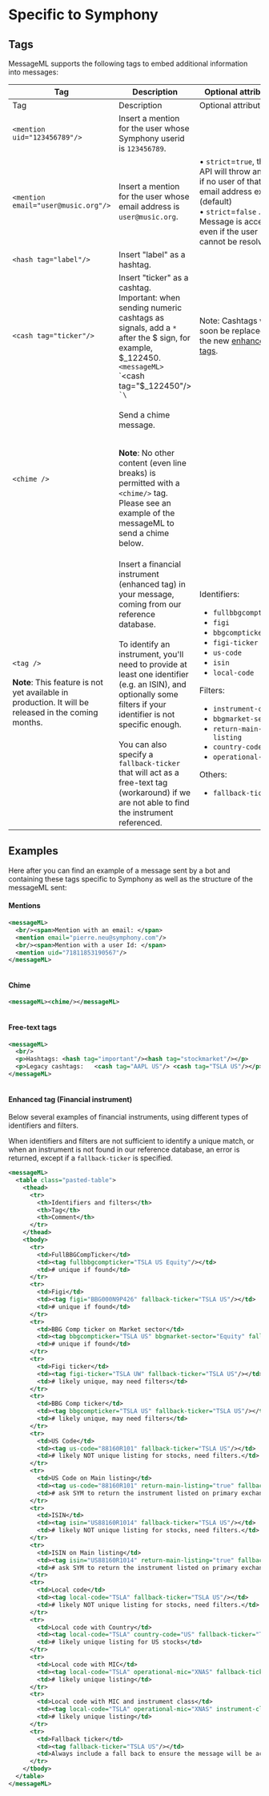 # Specific to Symphony

## Tags

MessageML supports the following tags to embed additional information into messages:

<table data-header-hidden><thead><tr><th width="236">Tag</th><th width="283.3333333333333">Description</th><th>Optional attributes</th></tr></thead><tbody><tr><td>Tag</td><td>Description</td><td>Optional attributes</td></tr><tr><td><code>&#x3C;mention uid="123456789"/></code></td><td>Insert a mention for the user whose Symphony userid is <code>123456789</code>.</td><td></td></tr><tr><td><code>&#x3C;mention email="user@music.org"/></code></td><td>Insert a mention for the user whose email address is <code>user@music.org</code>.</td><td>• <code>strict</code>=<code>true</code>, the API will throw an error if no user of that email address exists. (default) <br>• <code>strict</code>=<code>false</code> . Message is accepted even if the user cannot be resolved.</td></tr><tr><td><code>&#x3C;hash tag="label"/></code></td><td>Insert "label" as a hashtag.</td><td></td></tr><tr><td><code>&#x3C;cash tag="ticker"/></code></td><td>Insert "ticker" as a cashtag. Important: when sending numeric cashtags as signals, add a <code>*</code> after the $ sign, for example, $_122450.  <code>&#x3C;messageML></code> `&#x3C;cash tag="$_122450"/> <code>`\</code></td><td>Note: Cashtags will soon be replaced by the new <a href="enhanced-tags-notice.md">enhanced tags</a>. </td></tr><tr><td><code>&#x3C;chime /></code></td><td><p>Send a chime message.</p><p><br><strong>Note</strong>: No other content (even line breaks) is permitted with a <code>&#x3C;chime/></code> tag. Please see an example of the messageML to send a chime below.</p></td><td></td></tr><tr><td><code>&#x3C;tag /></code> <br><br><strong>Note</strong>: This feature is not yet available in production. It will be released in the coming months.</td><td>Insert a financial instrument (enhanced tag) in your message, coming from our reference database.<br><br>To identify an instrument, you'll need to provide at least one identifier (e.g. an ISIN), and optionally some filters if your identifier is not specific enough.<br><br>You can also specify a <code>fallback-ticker</code> that will act as a free-text tag (workaround) if we are not able to find the instrument referenced.<br></td><td><p>Identifiers:</p><ul><li><code>fullbbgcompticker</code></li><li><code>figi</code></li><li><code>bbgcompticker</code></li><li><code>figi-ticker</code></li><li><code>us-code</code></li><li><code>isin</code></li><li><code>local-code</code></li></ul><p>Filters:</p><ul><li><code>instrument-class</code></li><li><code>bbgmarket-sector</code></li><li><code>return-main-listing</code></li><li><code>country-code</code></li><li><code>operational-mic</code></li></ul><p>Others:</p><ul><li><code>fallback-ticker</code><br></li></ul></td></tr></tbody></table>

## Examples

Here after you can find an example of a message sent by a bot and containing these tags specific to Symphony as well as the structure of the messageML sent:

#### Mentions

```xml
<messageML>
  <br/><span>Mention with an email: </span>
  <mention email="pierre.neu@symphony.com"/>
  <br/><span>Mention with a user Id: </span>
  <mention uid="71811853190567"/>
</messageML>
```

<figure><img src="../../../../.gitbook/assets/image.png" alt=""><figcaption></figcaption></figure>

#### Chime

```xml
<messageML><chime/></messageML>
```

<figure><img src="../../../../.gitbook/assets/image (1).png" alt=""><figcaption></figcaption></figure>

#### Free-text tags

```xml
<messageML>
  <br/>
  <p>Hashtags: <hash tag="important"/><hash tag="stockmarket"/></p>
  <p>Legacy cashtags:	<cash tag="AAPL US"/> <cash tag="TSLA US"/></p>
</messageML>
```

<figure><img src="../../../../.gitbook/assets/image (2).png" alt=""><figcaption></figcaption></figure>

#### Enhanced tag (Financial instrument)

Below several examples of financial instruments, using different types of identifiers and filters.&#x20;

When identifiers and filters are not sufficient to identify a unique match, or when an instrument is not found in our reference database, an error is returned, except if a `fallback-ticker` is specified.&#x20;

```xml
<messageML>
  <table class="pasted-table">
    <thead>
      <tr>
        <th>Identifiers and filters</th>
        <th>Tag</th>
        <th>Comment</th>
      </tr>
    </thead>
    <tbody>
      <tr>
        <td>FullBBGCompTicker</td>
        <td><tag fullbbgcompticker="TSLA US Equity"/></td>
        <td># unique if found</td>
      </tr>
      <tr>
        <td>Figi</td>
        <td><tag figi="BBG000N9P426" fallback-ticker="TSLA US"/></td>
        <td># unique if found</td>
      </tr>
      <tr>
        <td>BBG Comp ticker on Market sector</td>
        <td><tag bbgcompticker="TSLA US" bbgmarket-sector="Equity" fallback-ticker="TSLA US"/></td>
        <td># unique if found</td>
      </tr>
      <tr>
        <td>Figi ticker</td>
        <td><tag figi-ticker="TSLA UW" fallback-ticker="TSLA US"/></td>
        <td># likely unique, may need filters</td>
      </tr>
      <tr>
        <td>BBG Comp ticker</td>
        <td><tag bbgcompticker="TSLA US" fallback-ticker="TSLA US"/></td>
        <td># likely unique, may need filters</td>
      </tr>
      <tr>
        <td>US Code</td>
        <td><tag us-code="88160R101" fallback-ticker="TSLA US"/></td>
        <td># likely NOT unique listing for stocks, need filters.</td>
      </tr>
      <tr>
        <td>US Code on Main listing</td>
        <td><tag us-code="88160R101" return-main-listing="true" fallback-ticker="TSLA US"/></td>
        <td># ask SYM to return the instrument listed on primary exchange</td>
      </tr>
      <tr>
        <td>ISIN</td>
        <td><tag isin="US88160R1014" fallback-ticker="TSLA US"/></td>
        <td># likely NOT unique listing for stocks, need filters.</td>
      </tr>
      <tr>
        <td>ISIN on Main listing</td>
        <td><tag isin="US88160R1014" return-main-listing="true" fallback-ticker="TSLA US"/></td>
        <td># ask SYM to return the instrument listed on primary exchange</td>
      </tr>
      <tr>
        <td>Local code</td>
        <td><tag local-code="TSLA" fallback-ticker="TSLA US"/></td>
        <td># likely NOT unique listing for stocks, need filters.</td>
      </tr>
      <tr>
        <td>Local code with Country</td>
        <td><tag local-code="TSLA" country-code="US" fallback-ticker="TSLA US"/></td>
        <td># likely unique listing for US stocks</td>
      </tr>
      <tr>
        <td>Local code with MIC</td>
        <td><tag local-code="TSLA" operational-mic="XNAS" fallback-ticker="TSLA US"/></td>
        <td># likely unique listing</td>
      </tr>
      <tr>
        <td>Local code with MIC and instrument class</td>
        <td><tag local-code="TSLA" operational-mic="XNAS" instrument-class="equity" fallback-ticker="TSLA US"/></td>
        <td># likely unique listing</td>
      </tr>
      <tr>
        <td>Fallback ticker</td>
        <td><tag fallback-ticker="TSLA US"/></td>
        <td>Always include a fall back to ensure the message will be accepted.</td>
      </tr>
    </tbody>
  </table>
</messageML>

```

<figure><img src="../../../../.gitbook/assets/image (3).png" alt=""><figcaption></figcaption></figure>

